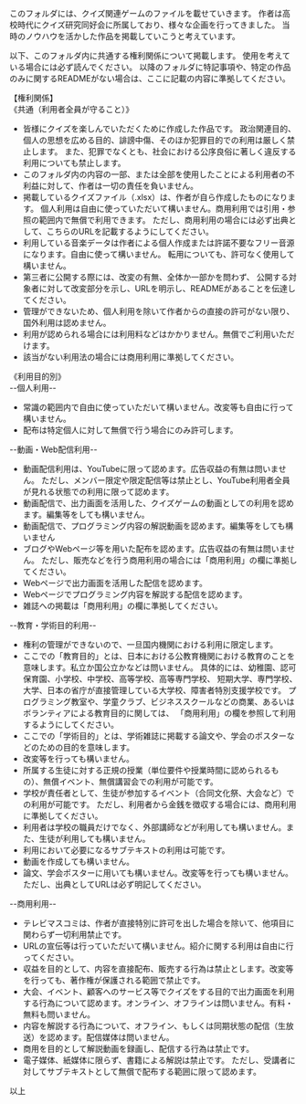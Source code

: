このフォルダには、クイズ関連ゲームのファイルを載せていきます。
作者は高校時代にクイズ研究同好会に所属しており、様々な企画を行ってきました。
当時のノウハウを活かした作品を掲載していこうと考えています。

以下、このフォルダ内に共通する権利関係について掲載します。
使用を考えている場合には必ず読んでください。
以降のフォルダに特記事項や、特定の作品のみに関するREADMEがない場合は、ここに記載の内容に準拠してください。

【権利関係】  
《共通（利用者全員が守ること）》  
  * 皆様にクイズを楽しんでいただくために作成した作品です。
    政治関連目的、個人の思想を広める目的、誹謗中傷、そのほか犯罪目的での利用は厳しく禁止します。
    また、犯罪でなくとも、社会における公序良俗に著しく違反する利用についても禁止します。
  * このフォルダ内の内容の一部、または全部を使用したことによる利用者の不利益に対して、作者は一切の責任を負いません。
  * 掲載しているクイズファイル（.xlsx）は、作者が自ら作成したものになります。
    個人利用は自由に使っていただいて構いません。商用利用では引用・参照の範囲内で無償で利用できます。
    ただし、商用利用の場合には必ず出典として、こちらのURLを記載するようにしてください。
  * 利用している音楽データは作者による個人作成または許諾不要なフリー音源になります。自由に使って構いません。
    転用についても、許可なく使用して構いません。
  * 第三者に公開する際には、改変の有無、全体か一部かを問わず、
    公開する対象者に対して改変部分を示し、URLを明示し、READMEがあることを伝達してください。
  * 管理ができないため、個人利用を除いて作者からの直接の許可がない限り、国外利用は認めません。
  * 利用が認められる場合には利用料などはかかりません。無償でご利用いただけます。
  * 該当がない利用法の場合には商用利用に準拠してください。
  
《利用目的別》  
--個人利用--  
  * 常識の範囲内で自由に使っていただいて構いません。改変等も自由に行って構いません。
  * 配布は特定個人に対して無償で行う場合にのみ許可します。
  
--動画・Web配信利用--  
  * 動画配信利用は、YouTubeに限って認めます。広告収益の有無は問いません。
    ただし、メンバー限定や限定配信等は禁止とし、YouTube利用者全員が見れる状態での利用に限って認めます。
  * 動画配信で、出力画面を活用した、クイズゲームの動画としての利用を認めます。編集等をしても構いません。
  * 動画配信で、プログラミング内容の解説動画を認めます。編集等をしても構いません
  * ブログやWebページ等を用いた配布を認めます。広告収益の有無は問いません。
    ただし、販売などを行う商用利用の場合には「商用利用」の欄に準拠してください。
  * Webページで出力画面を活用した配信を認めます。
  * Webページでプログラミング内容を解説する配信を認めます。
  * 雑誌への掲載は「商用利用」の欄に準拠してください。

--教育・学術目的利用--
  * 権利の管理ができないので、一旦国内機関における利用に限定します。
  * ここでの「教育目的」とは、日本における公教育機関における教育のことを意味します。私立か国公立かなどは問いません。
    具体的には、幼稚園、認可保育園、小学校、中学校、高等学校、高等専門学校、
    短期大学、専門学校、大学、日本の省庁が直接管理している大学校、障害者特別支援学校です。
    プログラミング教室や、学童クラブ、ビジネススクールなどの商業、あるいはボランティアによる教育目的に関しては、
    「商用利用」の欄を参照して利用するようにしてください。
  * ここでの「学術目的」とは、学術雑誌に掲載する論文や、学会のポスターなどのための目的を意味します。
  * 改変等を行っても構いません。
  * 所属する生徒に対する正規の授業（単位要件や授業時間に認められるもの）、無償イベント、無償講習会での利用が可能です。
  * 学校が責任者として、生徒が参加するイベント（合同文化祭、大会など）での利用が可能です。
    ただし、利用者から金銭を徴収する場合には、商用利用に準拠してください。
  * 利用者は学校の職員だけでなく、外部講師などが利用しても構いません。また、生徒が利用しても構いません。
  * 利用において必要になるサブテキストの利用は可能です。
  * 動画を作成しても構いません。
  * 論文、学会ポスターに用いても構いません。改変等を行っても構いません。ただし、出典としてURLは必ず明記してください。
  
--商用利用--
  * テレビマスコミは、作者が直接特別に許可を出した場合を除いて、他項目に関わらず一切利用禁止です。
  * URLの宣伝等は行っていただいて構いません。紹介に関する利用は自由に行ってください。
  * 収益を目的として、内容を直接配布、販売する行為は禁止とします。改変等を行っても、著作権が保護される範囲で禁止です。
  * 大会、イベント、顧客へのサービス等でクイズをする目的で出力画面を利用する行為について認めます。オンライン、オフラインは問いません。有料・無料も問いません。
  * 内容を解説する行為について、オフライン、もしくは同期状態の配信（生放送）を認めます。配信媒体は問いません。
  * 商用を目的として解説動画を録画し、配信する行為は禁止です。
  * 電子媒体、紙媒体に限らず、書籍による解説は禁止です。
    ただし、受講者に対してサブテキストとして無償で配布する範囲に限って認めます。

以上







